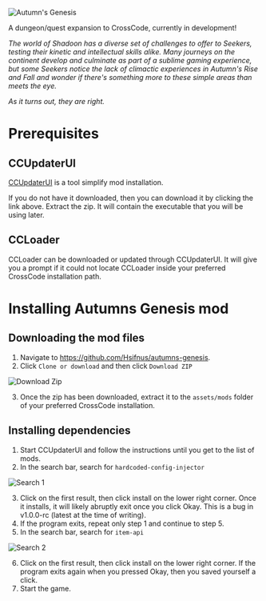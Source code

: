 ![Autumn's Genesis](https://i.imgur.com/i6UhPAK.png)

A dungeon/quest expansion to CrossCode, currently in development!

*The world of Shadoon has a diverse set of challenges to offer to Seekers, testing their kinetic and intellectual skills alike. Many journeys on the continent develop and culminate as part of a sublime gaming experience, but some Seekers notice the lack of climactic experiences in Autumn's Rise and Fall and wonder if there's something more to these simple areas than meets the eye.*

*As it turns out, they are right.*

# Prerequisites

## CCUpdaterUI

[CCUpdaterUI](https://github.com/CCDirectLink/CCUpdaterUI/releases) is a tool simplify mod installation.

If you do not have it downloaded, then you can download it by clicking the link above. 
Extract the zip. It will contain the executable that you will be using later. 

## CCLoader

CCLoader can be downloaded or updated through CCUpdaterUI. It will give you a prompt if it could not locate CCLoader inside your preferred CrossCode installation path.


# Installing Autumns Genesis mod

## Downloading the mod files
1. Navigate to https://github.com/Hsifnus/autumns-genesis.
2. Click `Clone or download` and then click `Download ZIP`

![Download Zip](https://i.imgur.com/iM7I2c3.png)

3. Once the zip has been downloaded, extract it to the `assets/mods` folder of your preferred CrossCode installation.

## Installing dependencies

1. Start CCUpdaterUI and follow the instructions until you get to the list of mods.
2. In the search bar, search for `hardcoded-config-injector`

![Search 1](https://i.imgur.com/6CFpI9H.png)

3. Click on the first result, then click install on the lower right corner. Once it installs, it will likely abruptly exit once you click Okay. This is a bug in v1.0.0-rc (latest at the time of writing).
4. If the program exits, repeat only step 1 and continue to step 5.
5. In the search bar, search for `item-api`

![Search 2](https://i.imgur.com/EkOW2Av.png)

6. Click on the first result, then click install on the lower right corner. If the program exits again when you pressed Okay, then you saved yourself a click.
7. Start the game.
